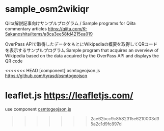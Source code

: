 # sample_osm2wikiqr

Qiita解説記事向けサンプルプログラム / Sample programs for Qiita commentary articles
https://qiita.com/K-Sakanoshita/items/a8ca3ee58fd4215ea019

OverPass APIで取得したデータをもとにWikipediaの概要を取得してQRコードを表示するサンプルプログラム
Sample program that acquires an overview of Wikipedia based on the data acquired by the OverPass API and displays the QR code

<<<<<<< HEAD
[component]
osmtogeojson.js
https://github.com/tyrasd/osmtogeojson

leaflet.js
https://leafletjs.com/
=======
use component
[osmtogeojson.js](https://github.com/tyrasd/osmtogeojson)
>>>>>>> 2ae62bcc9c8582315e6210003d35a2c1d9fc897d
